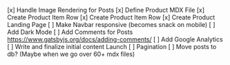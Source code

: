 [x] Handle Image Rendering for Posts
[x] Define Product MDX File
[x] Create Product Item Row
[x] Create Product Item Row
[x] Create Product Landing Page
[ ] Make Navbar responsive (becomes snack on mobile)
[ ] Add Dark Mode
[ ] Add Comments for Posts https://www.gatsbyjs.org/docs/adding-comments/
[ ] Add Google Analytics
[ ] Write and finalize initial content
Launch
[ ] Pagination
[ ] Move posts to db? (Maybe when we go over 60+ mdx files)